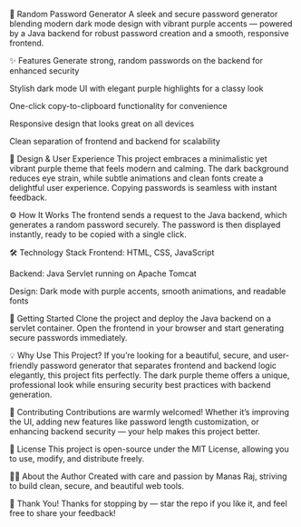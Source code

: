 🔐 Random Password Generator
A sleek and secure password generator blending modern dark mode design with vibrant purple accents — powered by a Java backend for robust password creation and a smooth, responsive frontend.

✨ Features
Generate strong, random passwords on the backend for enhanced security

Stylish dark mode UI with elegant purple highlights for a classy look

One-click copy-to-clipboard functionality for convenience

Responsive design that looks great on all devices

Clean separation of frontend and backend for scalability

🎨 Design & User Experience
This project embraces a minimalistic yet vibrant purple theme that feels modern and calming. The dark background reduces eye strain, while subtle animations and clean fonts create a delightful user experience. Copying passwords is seamless with instant feedback.

⚙️ How It Works
The frontend sends a request to the Java backend, which generates a random password securely. The password is then displayed instantly, ready to be copied with a single click.

🛠️ Technology Stack
Frontend: HTML, CSS, JavaScript

Backend: Java Servlet running on Apache Tomcat

Design: Dark mode with purple accents, smooth animations, and readable fonts

🚀 Getting Started
Clone the project and deploy the Java backend on a servlet container. Open the frontend in your browser and start generating secure passwords immediately.

💡 Why Use This Project?
If you’re looking for a beautiful, secure, and user-friendly password generator that separates frontend and backend logic elegantly, this project fits perfectly. The dark purple theme offers a unique, professional look while ensuring security best practices with backend generation.

🤝 Contributing
Contributions are warmly welcomed! Whether it’s improving the UI, adding new features like password length customization, or enhancing backend security — your help makes this project better.

📄 License
This project is open-source under the MIT License, allowing you to use, modify, and distribute freely.

👨‍💻 About the Author
Created with care and passion by Manas Raj, striving to build clean, secure, and beautiful web tools.

🙏 Thank You!
Thanks for stopping by — star the repo if you like it, and feel free to share your feedback!

